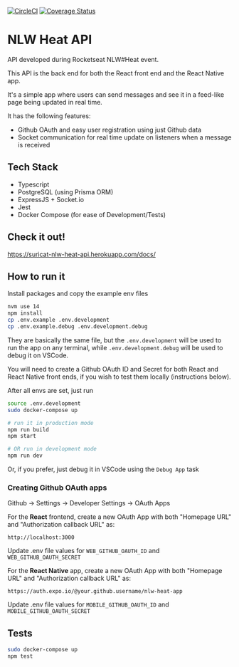 [![CircleCI](https://circleci.com/gh/suricat89/nlw-heat-api/tree/master.svg?style=shield)](https://circleci.com/gh/suricat89/nlw-heat-api/tree/master)
[![Coverage Status](https://coveralls.io/repos/github/suricat89/nlw-heat-api/badge.svg?branch=master)](https://coveralls.io/github/suricat89/nlw-heat-api?branch=master)

# NLW Heat API
API developed during Rocketseat NLW#Heat event.

This API is the back end for both the React front end and the React Native app.

It's a simple app where users can send messages and see it in a feed-like page being updated in real time.

It has the following features:
- Github OAuth and easy user registration using just Github data
- Socket communication for real time update on listeners when a message is received


## Tech Stack
- Typescript
- PostgreSQL (using Prisma ORM)
- ExpressJS + Socket.io
- Jest
- Docker Compose (for ease of Development/Tests)


## Check it out!
https://suricat-nlw-heat-api.herokuapp.com/docs/


## How to run it
Install packages and copy the example env files
```bash
nvm use 14
npm install
cp .env.example .env.development
cp .env.example.debug .env.development.debug
```
They are basically the same file, but the `.env.development` will be used to run the app on any terminal, while `.env.development.debug` will be used to debug it on VSCode.

You will need to create a Github OAuth ID and Secret for both React and React Native front ends, if you wish to test them locally (instructions below).

After all envs are set, just run
```bash
source .env.development
sudo docker-compose up

# run it in production mode
npm run build
npm start

# OR run in development mode
npm run dev
```

Or, if you prefer, just debug it in VSCode using the `Debug App` task


### Creating Github OAuth apps
Github -> Settings -> Developer Settings -> OAuth Apps

For the **React** frontend, create a new OAuth App with both "Homepage URL" and "Authorization callback URL" as:
```
http://localhost:3000
```
Update .env file values for `WEB_GITHUB_OAUTH_ID` and `WEB_GITHUB_OAUTH_SECRET`


For the **React Native** app, create a new OAuth App with both "Homepage URL" and "Authorization callback URL" as:
```
https://auth.expo.io/@your.github.username/nlw-heat-app
```
Update .env file values for `MOBILE_GITHUB_OAUTH_ID` and `MOBILE_GITHUB_OAUTH_SECRET`


## Tests
```bash
sudo docker-compose up
npm test
```